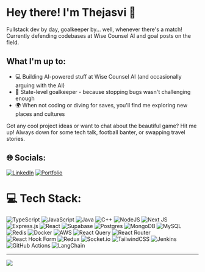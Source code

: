 # Hey there! I'm Thejasvi 👋

Fullstack dev by day, goalkeeper by... well, whenever there's a match! Currently defending codebases at Wise Counsel AI and goal posts on the field.

## What I'm up to:
* 💻 Building AI-powered stuff at Wise Counsel AI (and occasionally arguing with the AI)
* 🥅 State-level goalkeeper - because stopping bugs wasn't challenging enough
* 🌍 When not coding or diving for saves, you'll find me exploring new places and cultures

Got any cool project ideas or want to chat about the beautiful game? Hit me up! Always down for some tech talk, football banter, or swapping travel stories.




## 🌐 Socials:
[![LinkedIn](https://img.shields.io/badge/LinkedIn-%230077B5.svg?logo=linkedin&logoColor=white)](https://www.linkedin.com/in/thejasvi-e-s/) 
[![Portfolio](https://img.shields.io/badge/Portfolio-000000?style=flat&logo=vercel&logoColor=white)](https://thejasvi.vercel.app/)

# 💻 Tech Stack:
![TypeScript](https://img.shields.io/badge/typescript-%23007ACC.svg?style=flat&logo=typescript&logoColor=white) ![JavaScript](https://img.shields.io/badge/javascript-%23323330.svg?style=flat&logo=javascript&logoColor=%23F7DF1E) ![Java](https://img.shields.io/badge/java-%23ED8B00.svg?style=flat&logo=java&logoColor=white) ![C++](https://img.shields.io/badge/c++-%2300599C.svg?style=flat&logo=c%2B%2B&logoColor=white)
 ![NodeJS](https://img.shields.io/badge/node.js-6DA55F?style=flat&logo=node.js&logoColor=white) ![Next JS](https://img.shields.io/badge/Next-black?style=flat&logo=next.js&logoColor=white) ![Express.js](https://img.shields.io/badge/express.js-%23404d59.svg?style=flat&logo=express&logoColor=%2361DAFB) ![React](https://img.shields.io/badge/react-%2320232a.svg?style=flat&logo=react&logoColor=%2361DAFB) ![Supabase](https://img.shields.io/badge/Supabase-3ECF8E?style=flat&logo=supabase&logoColor=white) ![Postgres](https://img.shields.io/badge/postgres-%23316192.svg?style=flat&logo=postgresql&logoColor=white) ![MongoDB](https://img.shields.io/badge/MongoDB-%234ea94b.svg?style=flat&logo=mongodb&logoColor=white) ![MySQL](https://img.shields.io/badge/mysql-4479A1.svg?style=flat&logo=mysql&logoColor=white)  ![Redis](https://img.shields.io/badge/redis-%23DD0031.svg?style=flat&logo=redis&logoColor=white)  ![Docker](https://img.shields.io/badge/docker-%230db7ed.svg?style=flat&logo=docker&logoColor=white) ![AWS](https://img.shields.io/badge/AWS-%23FF9900.svg?style=flat&logo=amazon-aws&logoColor=white) ![React Query](https://img.shields.io/badge/-React%20Query-FF4154?style=flat&logo=react%20query&logoColor=white) ![React Router](https://img.shields.io/badge/React_Router-CA4245?style=flat&logo=react-router&logoColor=white) ![React Hook Form](https://img.shields.io/badge/React%20Hook%20Form-%23EC5990.svg?style=flat&logo=reacthookform&logoColor=white) ![Redux](https://img.shields.io/badge/redux-%23593d88.svg?style=flat&logo=redux&logoColor=white) ![Socket.io](https://img.shields.io/badge/Socket.io-black?style=flat&logo=socket.io&badgeColor=010101) ![TailwindCSS](https://img.shields.io/badge/tailwindcss-%2338B2AC.svg?style=flat&logo=tailwind-css&logoColor=white)  ![Jenkins](https://img.shields.io/badge/jenkins-%232C5263.svg?style=flat&logo=jenkins&logoColor=white)   ![GitHub Actions](https://img.shields.io/badge/github%20actions-%232671E5.svg?style=flat&logo=githubactions&logoColor=white) ![LangChain](https://img.shields.io/badge/LangChain-4285F4.svg?style=flat&logo=LangChain&logoColor=white)



---
[![](https://visitcount.itsvg.in/api?id=thejasviES&icon=0&color=0)](https://visitcount.itsvg.in)

<!-- Proudly created with GPRM ( https://gprm.itsvg.in ) -->
